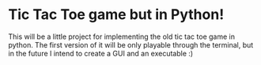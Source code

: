# Tic Tac Toe game but in Python!

This will be a little project for implementing the old tic tac toe game in python. The first version of it will be only playable through the terminal, but in the future I intend to create a GUI and an executable :)